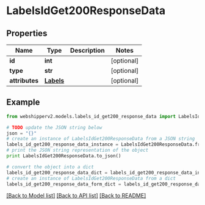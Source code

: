 # LabelsIdGet200ResponseData


## Properties
Name | Type | Description | Notes
------------ | ------------- | ------------- | -------------
**id** | **int** |  | [optional] 
**type** | **str** |  | [optional] 
**attributes** | [**Labels**](Labels.md) |  | [optional] 

## Example

```python
from webshipperv2.models.labels_id_get200_response_data import LabelsIdGet200ResponseData

# TODO update the JSON string below
json = "{}"
# create an instance of LabelsIdGet200ResponseData from a JSON string
labels_id_get200_response_data_instance = LabelsIdGet200ResponseData.from_json(json)
# print the JSON string representation of the object
print LabelsIdGet200ResponseData.to_json()

# convert the object into a dict
labels_id_get200_response_data_dict = labels_id_get200_response_data_instance.to_dict()
# create an instance of LabelsIdGet200ResponseData from a dict
labels_id_get200_response_data_form_dict = labels_id_get200_response_data.from_dict(labels_id_get200_response_data_dict)
```
[[Back to Model list]](../README.md#documentation-for-models) [[Back to API list]](../README.md#documentation-for-api-endpoints) [[Back to README]](../README.md)


